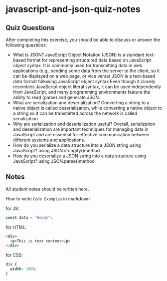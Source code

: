 # javascript-and-json-quiz-notes

## Quiz Questions

After completing this exercise, you should be able to discuss or answer the following questions:

- What is JSON?
JavaScript Object Notation (JSON) is a standard text-based format for representing structured data based on JavaScript object syntax. It is commonly used for transmitting data in web applications (e.g., sending some data from the server to the client, so it can be displayed on a web page, or vice versa)
JSON is a text-based data format following JavaScript object syntax
Even though it closely resembles JavaScript object literal syntax, it can be used independently from JavaScript, and many programming environments feature the ability to read (parse) and generate JSON.
- What are serialization and deserialization?
Converting a string to a native object is called deserialization, while converting a native object to a string so it can be transmitted across the network is called serialization.
- Why are serialization and deserialization useful?
Overall, serialization and deserialization are important techniques for managing data in JavaScript and are essential for effective communication between different systems and applications.
- How do you serialize a data structure into a JSON string using JavaScript?
using JSON.stringify()method
- How do you deserialize a JSON string into a data structure using JavaScript?
using JSON.parse()method
## Notes

All student notes should be written here.


How to write `Code Examples` in markdown

for JS:

```javascript
const data = "Howdy";
```

for HTML:

```html
<div>
  <p>This is text content</p>
</div>
```

for CSS:

```css
div {
  width: 100%;
}
```
